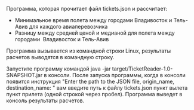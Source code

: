 Программа, которая прочитает файл tickets.json и рассчитает:
- Минимальное время полета между городами Владивосток и Тель-Авив для каждого авиаперевозчика
- Разницу между средней ценой  и медианой для полета между городами  Владивосток и Тель-Авив

Программа вызывается из командной строки Linux, результаты расчетов выводятся в командную строку. 

Запустите программу командой java -jar target/TicketReader-1.0-SNAPSHOT.jar в консоли.
После запуска программы, когда в консоли появится инструкция 
"Enter the path to the JSON file, origin_name, destination_name: " 
вам введите путь к файлу tickets.json пункт вылета пункт прилета (одной строкой через пробел).
Программа выведет в консоль результаты расчетов.
